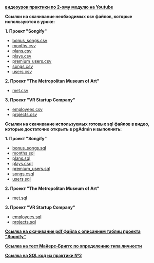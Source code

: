[**видеоурок практики по 2-ому модулю на Youtube**](https://youtu.be/E_CHMADEa_A)


**Ccылки на скачивание необходимых csv файлов, которые используются в уроке:**

**1. Проект "Songify"**
 - [bonus_songs.csv](https://raw.githubusercontent.com/Data-Learn/SQL-for-beginners/main/SQL-101%20Modules/Module%202/Practice%20on%20Module%202/CSV%20%D1%84%D0%B0%D0%B9%D0%BB%D1%8B/Project%20%22Sognify%22/bonus_songs.csv)
 - [months.csv](https://raw.githubusercontent.com/Data-Learn/SQL-for-beginners/main/SQL-101%20Modules/Module%202/Practice%20on%20Module%202/CSV%20%D1%84%D0%B0%D0%B9%D0%BB%D1%8B/Project%20%22Sognify%22/months.csv)
 - [plans.csv](https://raw.githubusercontent.com/Data-Learn/SQL-for-beginners/main/SQL-101%20Modules/Module%202/Practice%20on%20Module%202/CSV%20%D1%84%D0%B0%D0%B9%D0%BB%D1%8B/Project%20%22Sognify%22/plans.csv)
 - [plays.csv](https://raw.githubusercontent.com/Data-Learn/SQL-for-beginners/main/SQL-101%20Modules/Module%202/Practice%20on%20Module%202/CSV%20%D1%84%D0%B0%D0%B9%D0%BB%D1%8B/Project%20%22Sognify%22/plays.csv)
 - [premium_users.csv](https://raw.githubusercontent.com/Data-Learn/SQL-for-beginners/main/SQL-101%20Modules/Module%202/Practice%20on%20Module%202/CSV%20%D1%84%D0%B0%D0%B9%D0%BB%D1%8B/Project%20%22Sognify%22/premium_users.csv)
 - [songs.csv](https://raw.githubusercontent.com/Data-Learn/SQL-for-beginners/main/SQL-101%20Modules/Module%202/Practice%20on%20Module%202/CSV%20%D1%84%D0%B0%D0%B9%D0%BB%D1%8B/Project%20%22Sognify%22/songs.csv)
 - [users.csv](https://raw.githubusercontent.com/Data-Learn/SQL-for-beginners/main/SQL-101%20Modules/Module%202/Practice%20on%20Module%202/CSV%20%D1%84%D0%B0%D0%B9%D0%BB%D1%8B/Project%20%22Sognify%22/users.csv)

**2. Проект "The Metropolitan Museum of Art"**
 - [met.csv](https://raw.githubusercontent.com/Data-Learn/SQL-for-beginners/main/SQL-101%20Modules/Module%202/Practice%20on%20Module%202/CSV%20%D1%84%D0%B0%D0%B9%D0%BB%D1%8B/Project%20%22The%20Metropolitan%20Museum%20of%20Art%22/met.csv)

**3. Проект "VR Startup Company"**
 - [employees.csv](https://raw.githubusercontent.com/Data-Learn/SQL-for-beginners/main/SQL-101%20Modules/Module%202/Practice%20on%20Module%202/CSV%20%D1%84%D0%B0%D0%B9%D0%BB%D1%8B/Project%20%22VR%20Startup%20Company%22/employees.csv)
 - [projects.csv](https://raw.githubusercontent.com/Data-Learn/SQL-for-beginners/main/SQL-101%20Modules/Module%202/Practice%20on%20Module%202/CSV%20%D1%84%D0%B0%D0%B9%D0%BB%D1%8B/Project%20%22VR%20Startup%20Company%22/projects.csv)

**Ccылки на скачивание используемых готовых sql файлов в видео, которые достаточно открыть в pgAdmin и выполнить:**

**1. Проект "Songify"**
 - [bonus_songs.sql](https://raw.githubusercontent.com/Data-Learn/SQL-for-beginners/main/SQL-101%20Modules/Module%202/Practice%20on%20Module%202/SQL%20%D1%84%D0%B0%D0%B9%D0%BB%D1%8B/Project%20%22Songify%22/bonus_songs.sql)
 - [months.sql](https://raw.githubusercontent.com/Data-Learn/SQL-for-beginners/main/SQL-101%20Modules/Module%202/Practice%20on%20Module%202/SQL%20%D1%84%D0%B0%D0%B9%D0%BB%D1%8B/Project%20%22Songify%22/months.sql)
 - [plans.sql](https://raw.githubusercontent.com/Data-Learn/SQL-for-beginners/main/SQL-101%20Modules/Module%202/Practice%20on%20Module%202/SQL%20%D1%84%D0%B0%D0%B9%D0%BB%D1%8B/Project%20%22Songify%22/plans.sql)
 - [plays.csql](https://raw.githubusercontent.com/Data-Learn/SQL-for-beginners/main/SQL-101%20Modules/Module%202/Practice%20on%20Module%202/SQL%20%D1%84%D0%B0%D0%B9%D0%BB%D1%8B/Project%20%22Songify%22/plays.sql)
 - [premium_users.sql](https://raw.githubusercontent.com/Data-Learn/SQL-for-beginners/main/SQL-101%20Modules/Module%202/Practice%20on%20Module%202/SQL%20%D1%84%D0%B0%D0%B9%D0%BB%D1%8B/Project%20%22Songify%22/premium_users.sql)
 - [songs.csql](https://raw.githubusercontent.com/Data-Learn/SQL-for-beginners/main/SQL-101%20Modules/Module%202/Practice%20on%20Module%202/SQL%20%D1%84%D0%B0%D0%B9%D0%BB%D1%8B/Project%20%22Songify%22/songs.sql)
 - [users.sql](https://raw.githubusercontent.com/Data-Learn/SQL-for-beginners/main/SQL-101%20Modules/Module%202/Practice%20on%20Module%202/SQL%20%D1%84%D0%B0%D0%B9%D0%BB%D1%8B/Project%20%22Songify%22/users.sql)

**2. Проект "The Metropolitan Museum of Art"**
 - [met.sql](https://raw.githubusercontent.com/Data-Learn/SQL-for-beginners/main/SQL-101%20Modules/Module%202/Practice%20on%20Module%202/SQL%20%D1%84%D0%B0%D0%B9%D0%BB%D1%8B/Project%20%22The%20Metropolitan%20Museum%20of%20Art%22/met.sql)

**3. Проект "VR Startup Company"**
 - [employees.sql](https://raw.githubusercontent.com/Data-Learn/SQL-for-beginners/main/SQL-101%20Modules/Module%202/Practice%20on%20Module%202/SQL%20%D1%84%D0%B0%D0%B9%D0%BB%D1%8B/Project%20%22VR%20Startup%20Company%22/employees.sql)
 - [projects.sql](https://raw.githubusercontent.com/Data-Learn/SQL-for-beginners/main/SQL-101%20Modules/Module%202/Practice%20on%20Module%202/SQL%20%D1%84%D0%B0%D0%B9%D0%BB%D1%8B/Project%20%22VR%20Startup%20Company%22/projects.sql)

[**Ccылка на скачивание pdf файла с описанием таблиц проекта "Sognify"**](https://github.com/Data-Learn/SQL-for-beginners/blob/main/SQL-101%20Modules/Module%202/Practice%20on%20Module%202/PDF%20%D1%84%D0%B0%D0%B9%D0%BB%D1%8B/%D0%9E%D0%BF%D0%B8%D1%81%D0%B0%D0%BD%D0%B8%D0%B5%20%D1%82%D0%B0%D0%B1%D0%BB%D0%B8%D1%86%20%D0%BF%D1%80%D0%BE%D0%B5%D0%BA%D1%82%D0%B0%20Sognify.pdf)

[**Ссылка на тест Майерс-Бриггс по определению типа личности**](https://www.16personalities.com/ru/test-lichnosti)

[**Ссылка на SQL код из практики №2**](https://raw.githubusercontent.com/Data-Learn/SQL-for-beginners/main/SQL-101%20Modules/Module%202/Practice%20on%20Module%202/SQL%20%D1%84%D0%B0%D0%B9%D0%BB%D1%8B/SQL%20%D0%BA%D0%BE%D0%B4%20%D0%B8%D0%B7%20%D0%BF%D1%80%D0%B0%D0%BA%D1%82%D0%B8%D0%BA%D0%B8%20%E2%84%962.sql)



